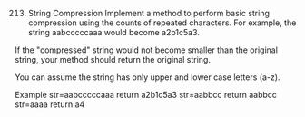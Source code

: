 213. String Compression
Implement a method to perform basic string compression using the counts of repeated characters. For example, the string aabcccccaaa would become a2b1c5a3.

If the "compressed" string would not become smaller than the original string, your method should return the original string.

You can assume the string has only upper and lower case letters (a-z).

Example
str=aabcccccaaa return a2b1c5a3
str=aabbcc return aabbcc
str=aaaa return a4

